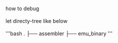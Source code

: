 how to debug<br><br>
let directy-tree like below <br>
<br>
'''bash
.
├── assembler
├── emu_binary
'''